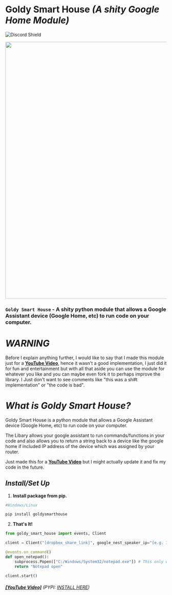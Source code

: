 # Goldy Smart House *(A shity Google Home Module)*

![Discord Shield](https://discordapp.com/api/guilds/759051039470387272/widget.png?style=shield)

<p align="center">
 <img src="https://media.discordapp.net/attachments/436201641486581762/959065479056601128/Untitled-1.png" width="800" />
</p>

### ``Goldy Smart House`` - A shity python module that allows a Google Assistant device (Google Home, etc) to run code on your computer.

# *WARNING*
Before I explain anything further, I would like to say that I made this module just for a **[YouTube Video](https://youtu.be/_bkefjTpagA)**, hence it wasn't a good implementation, I just did it for fun and entertainment but with all that aside you can use the module for whatever you like and you can maybe even fork it to perhaps improve the library. I Just don't want to see comments like "this was a sh#t implementation" or "the code is bad".

# *What is Goldy Smart House?*
Goldy Smart House is a python module that allows a Google Assistant device (Google Home, etc) to run code on your computer. 

The Libary allows your google assistant to run commands/functions in your code and also allows you to return a string back to a device like the google home if included IP address of the device which was assigned by your router.

Just made this for a **[YouTube Video](https://youtu.be/_bkefjTpagA)** but I might actually update it and fix my code in the future.

## *Install/Set Up*
1. **Install package from pip.**
```sh
#Windows/Linux

pip install goldysmarthouse
```
2. **That's It!** 
```python
from goldy_smart_house import events, Client

client = Client("[dropbox_share_link]", google_nest_speaker_ip="[e.g. 192.168.1.75]", enable_logs=True, read_back_volume=11)

@events.on_command()
def open_notepad():
    subprocess.Popen(["C:/Windows/System32/notepad.exe"]) # This only works on windows.
    return "Notepad open"

client.start()
```

###### **[[YouTube Video]](https://youtu.be/_bkefjTpagA)** (PYPI: [INSTALL HERE](https://pypi.org/project/goldysmarthouse/))
